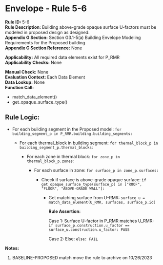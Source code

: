 
# Envelope - Rule 5-6  

**Rule ID:** 5-6  
**Rule Description:** Building above-grade opaque surface U-factors must be modeled in proposed design as designed.  
**Appendix G Section:** Section G3.1-5(a) Building Envelope Modeling Requirements for the Proposed building  
**Appendix G Section Reference:** None  

**Applicability:** All required data elements exist for P_RMR  
**Applicability Checks:** None  

**Manual Check:** None  
**Evaluation Context:** Each Data Element  
**Data Lookup:** None  
**Function Call:**

  - match_data_element()
  - get_opaque_surface_type()

## Rule Logic:  

- For each building segment in the Proposed model: `for building_segment_p in P_RMR.building.building_segments:`  

  - For each thermal_block in building segment: `for thermal_block_p in building_segment_p.thermal_blocks:`  

    - For each zone in thermal block: `for zone_p in thermal_block_p.zones:`  

      - For each surface in zone: `for surface_p in zone_p.surfaces:`  

        - Check if surface is above-grade opaque surface: `if get_opaque_surface_type(surface_p) in ["ROOF", "FLOOR", "ABOVE-GRADE WALL"]:`

          - Get matching surface from U-RMR: `surface_u = match_data_element(U_RMR, surfaces, surface_p.id)`

            **Rule Assertion:**  

            Case 1: Surface U-factor in P_RMR matches U_RMR: `if surface_p.construction.u_factor == surface_u.construction.u_factor: PASS`  

            Case 2: Else: `else: FAIL`  


**Notes:**

1. BASELINE-PROPOSED match move the rule to archive on 10/26/2023